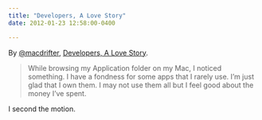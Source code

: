 ```yaml
---
title: "Developers, A Love Story"
date: 2012-01-23 12:58:00-0400

---
```


By [@macdrifter](https://twitter.com/#!/macdrifter), [Developers, A Love Story](http://www.macdrifter.com/2012/01/developers-a-love-story/#fn:1).

> While browsing my Application folder on my Mac, I noticed something. I have a fondness for some apps that I rarely use. I’m just glad that I own them. I may not use them all but I feel good about the money I’ve spent.

I second the motion.
